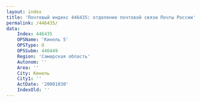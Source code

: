 ```yaml
---
layout: index
title: 'Почтовый индекс 446435: отделение почтовой связи Почты России'
permalink: /446435/
data:
    Index: 446435
    OPSName: 'Кинель 5'
    OPSType: О
    OPSSubm: 446449
    Region: 'Самарская область'
    Autonom: ''
    Area: ''
    City: Кинель
    City1: ''
    ActDate: '20001030'
    IndexOld: ''
---
```

